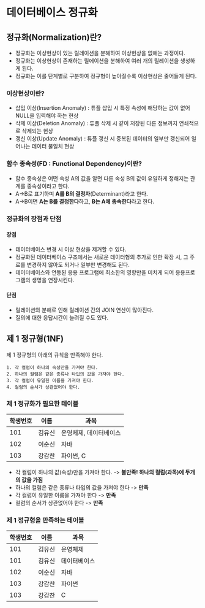 # 데이터베이스 정규화

## 정규화(Normalization)란?
- 정규화는 이상현상이 있는 릴레이션을 분해하여 이상현상을 없애는 과정이다.
- 정규화는 이상현상이 존재하는 릴에이션을 분해하여 여러 개의 릴레이션을 생성하게 된다.
- 정규화는 이를 단계별로 구분하여 정규형이 높아질수록 이상현상은 줄어들게 된다.

### 이상현상이란?
- 삽입 이상(Insertion Anomaly) : 튜플 삽입 시 특정 속성에 해당하는 값이 없어 NULL을 입력해야 하는 현상
- 삭제 이상(Deletion Anomaly) : 튜플 삭제 시 같이 저장된 다른 정보까지 연쇄적으로 삭제되는 현상
- 갱신 이상(Update Anomaly) : 튜플 갱신 시 중복된 데이터의 일부만 갱신되어 일어나는 데이터 불일치 현상

### 함수 종속성(FD : Functional Dependency)이란?
- 함수 종속성은 어떤 속성 A의 값을 알면 다른 속성 B의 값이 유일하게 정해지는 관계를 종속성이라고 한다.
- A->B로 표기하며 **A를 B의 결정자**(Determinant)라고 한다.
- A->B이면 **A는 B를 결정한다**하고, **B는 A에 종속한다**라고 한다.

### 정규화의 장점과 단점
#### 장점
- 데이터베이스 변경 시 이상 현상을 제거할 수 있다.
- 정규화된 데이터베이스 구조에서는 새로운 데이터형의 추가로 인한 확장 시, 그 주로를 변경하지 않아도 되거나 일부만 변경해도 된다.
- 데이터베이스와 연동된 응용 프로그램에 최소한의 영향만을 미치게 되어 응용프로그램의 생명을 연장시킨다.
#### 단점
- 릴레이션의 분해로 인해 릴레이션 간의 JOIN 연산이 많아진다.
- 질의에 대한 응답시간이 늘려질 수도 있다.

## 제 1 정규형(1NF)
제 1 정규형의 아래의 규칙을 만족해야 한다.

```
1. 각 컬럼이 하나의 속성만을 가져야 한다.
2. 하나의 컬럼은 같은 종류나 타입의 값을 가져야 한다.
3. 각 컬럼이 유일한 이름을 가져야 한다.
4. 컬럼의 순서가 상관없어야 한다.
```

### 제 1 정규화가 필요한 테이블
| 학생번호 | 이름 | 과목 |
|---|---|---|
| 101 | 김유신 | 운영체제, 데이터베이스 |
| 102 | 이순신 | 자바 |
| 103 | 강감찬 | 파이썬, C |

- 각 컬럼이 하나의 값(속성)만을 가져야 한다. -> **불만족! 하나의 컬럼(과목)에 두개의 값을 가짐**
- 하나의 컬럼은 같은 종류나 타입의 값을 가져야 한다 -> **만족**
- 각 컬럼이 유일한 이름을 가져야 한다 -> **만족**
- 컬럼의 순서가 상관없어야 한다 -> **만족**

### 제 1 정규형을 만족하는 테이블
| 학생번호 | 이름 | 과목 |
|---|---|---|
| 101 | 김유신 | 운영체제 |
| 101 | 김유신 | 데이터베이스 |
| 102 | 이순신 | 자바 |
| 103 | 강감찬 | 파이썬 |
| 103 | 강감찬 | C |


  
  

